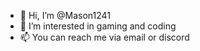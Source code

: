 - 👋 Hi, I’m @Mason1241
- 👀 I’m interested in gaming and coding
- 📫 You can reach me via email or discord

<!---
Mason1241/Mason1241 is a ✨ special ✨ repository because its `README.md` (this file) appears on your GitHub profile.
You can click the Preview link to take a look at your changes.
--->
